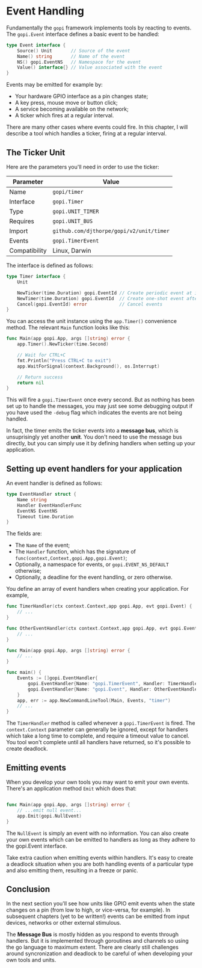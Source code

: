 # Event Handling

Fundamentally the `gopi` framework implements tools by reacting to events. The `gopi.Event` interface defines a basic event to be handled:

```go
type Event interface {
	Source() Unit       // Source of the event
	Name() string       // Name of the event
	NS() gopi.EventNS   // Namespace for the event
	Value() interface{} // Value associated with the event
}
```

Events may be emitted for example by:

  * Your hardware GPIO interface as a pin changes state;
  * A key press, mouse move or button click;
  * A service becoming available on the network;
  * A ticker which fires at a regular interval.

There are many other cases where events could fire. In this chapter, I will describe a tool which handles a ticker, firing at a regular interval.

## The Ticker Unit

Here are the parameters you'll need in order to use the ticker:

| Parameter        | Value                |
| ---------------- | -------------------- |
| Name             | `gopi/timer`         |
| Interface        | `gopi.Timer`         |
| Type             | `gopi.UNIT_TIMER`    |
| Requires         | `gopi.UNIT_BUS`      |
| Import           | `github.com/djthorpe/gopi/v2/unit/timer` |
| Events           | `gopi.TimerEvent`    |
| Compatibility    | Linux, Darwin        |

The interface is defined as follows:

```go
type Timer interface {
	Unit

	NewTicker(time.Duration) gopi.EventId // Create periodic event at interval
	NewTimer(time.Duration) gopi.EventId  // Create one-shot event after interval
	Cancel(gopi.EventId) error            // Cancel events
}
```

You can access the unit instance using the `app.Timer()` convenience method. The relevant `Main` function looks like this:

```go
func Main(app gopi.App, args []string) error {
    app.Timer().NewTicker(time.Second)

	// Wait for CTRL+C
	fmt.Println("Press CTRL+C to exit")
	app.WaitForSignal(context.Background(), os.Interrupt)

	// Return success
	return nil
}
```

This will fire a `gopi.TimerEvent` once every second. But as nothing has been set up to handle the messages, you may just see some debugging output if you have used the `-debug` flag which indicates the events are not being handled.

In fact, the timer emits the ticker events into a __message bus__, which is unsuprisingly yet another __unit__. You don't need to use the message bus directly, but you can simply use it by defining handlers when setting up your application.

## Setting up event handlers for your application

An event handler is defined as follows:

```go
type EventHandler struct {
	Name string
	Handler EventHandlerFunc
	EventNS EventNS
	Timeout time.Duration
}
```

The fields are:

  * The `Name` of the event;
  * The `Handler` function, which has the signature of `func(context,Context,gopi.App,gopi.Event)`;
  * Optionally, a namespace for events, or `gopi.EVENT_NS_DEFAULT` otherwise;
  * Optionally, a deadline for the event handling, or zero otherwise.

You define an array of event handlers when creating your application. For example,

```go
func TimerHandler(ctx context.Context,app gopi.App, evt gopi.Event) {
	// ...
}

func OtherEventHandler(ctx context.Context,app gopi.App, evt gopi.Event) {
	// ...
}

func Main(app gopi.App, args []string) error {
	// ...
}

func main() {
	Events := []gopi.EventHandler{
		gopi.EventHandler{Name: "gopi.TimerEvent", Handler: TimerHandler},
		gopi.EventHandler{Name: "gopi.Event", Handler: OtherEventHandler},
	}
	app, err := app.NewCommandLineTool(Main, Events, "timer")
	// ...
}
```

The `TimerHandler` method is called whenever a `gopi.TimerEvent` is fired. The `context.Context` parameter can generally be ignored, except for handlers which take a long time to complete, and require a timeout value to cancel. You tool
won't complete until all handlers have returned, so it's possible to create
deadlock.

## Emitting events

When you develop your own tools you may want to emit your own events. There's an application method `Emit` which does that:

```go

func Main(app gopi.App, args []string) error {
	// ...emit null event...
	app.Emit(gopi.NullEvent)
}
```

The `NullEvent` is simply an event with no information. You can also create your
own events which can be emitted to handlers as long as they adhere to the gopi.Event interface.

Take extra caution when emitting events within handlers. It's easy to create a deadlock situation when you are both handling events of a particular type and also emitting them, resulting in a freeze or panic.

## Conclusion

In the next section you'll see how units like GPIO emit events when the state
changes on a pin (from low to high, or vice-versa, for example). In subsequent chapters (yet to be written!) events can be emitted from input devices, networks or other external stimulous.

The __Message Bus__ is mostly hidden as you respond to events through handlers. But it is implemented through goroutines and channels so using the go language to maximum extent. There are clearly still challenges around syncronization and deadlock to be careful of when developing your own tools and units.


